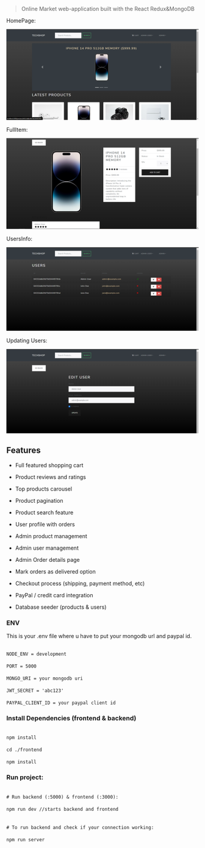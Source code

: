 

> Online Market web-application built with the React Redux&MongoDB

HomePage:


![screenshot](https://github.com/MemeBelarusGuy/TechShop/blob/master/HomePage.png)

FullItem:


![screenshot](https://github.com/MemeBelarusGuy/TechShop/blob/master/FullItem.png)

UsersInfo:


![screenshot](https://github.com/MemeBelarusGuy/TechShop/blob/master/UsersInfo.png)

Updating Users:


![screenshot](https://github.com/MemeBelarusGuy/TechShop/blob/master/UpdatingUser.png)

## Features

- Full featured shopping cart

- Product reviews and ratings

- Top products carousel

- Product pagination

- Product search feature

- User profile with orders

- Admin product management

- Admin user management

- Admin Order details page

- Mark orders as delivered option

- Checkout process (shipping, payment method, etc)

- PayPal / credit card integration

- Database seeder (products & users)

### ENV

This is your .env file where u have to put your mongodb url and paypal id.

```

NODE_ENV = development

PORT = 5000

MONGO_URI = your mongodb uri

JWT_SECRET = 'abc123'

PAYPAL_CLIENT_ID = your paypal client id

```
### Install Dependencies (frontend & backend)

```

npm install

cd ./frontend

npm install

```
### Run project:

```

# Run backend (:5000) & frontend (:3000):

npm run dev //starts backend and frontend


# To run backend and check if your connection working:

npm run server

```
